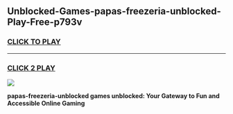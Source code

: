 
## Unblocked-Games-papas-freezeria-unblocked-Play-Free-p793v
<h3>
<a href="https://premium76.site?title=papas-freezeria-unblocked&ref=21A">CLICK TO PLAY</a></h3>
<hr>

<h3>
<a href="https://premium76.site?title=papas-freezeria-unblocked&ref=21A">CLICK 2 PLAY</a>
  
</h3>

<a href="https://premium76.site?title=papas-freezeria-unblocked&ref=21A"><img src="https://clearcache.store/games.png"></a>


**papas-freezeria-unblocked games unblocked: Your Gateway to Fun and Accessible Online Gaming**
